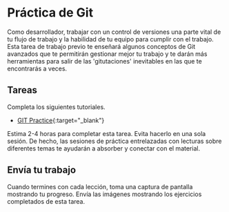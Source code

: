 ﻿# Práctica de Git

Como desarrollador, trabajar con un control de versiones una parte vital de tu flujo de trabajo y la habilidad de tu equipo para cumplir con el trabajo. Esta tarea de trabajo previo te enseñará algunos conceptos de Git avanzados que te permitirán gestionar mejor tu trabajo y te darán más herramientas para salir de las 'gitutaciones' inevitables en las que te encontrarás a veces.

## Tareas

Completa los siguientes tutoriales.

- [GIT Practice](https://learngitbranching.js.org/){:target="_blank"}

Estima 2-4 horas para completar esta tarea. Evita hacerlo en una sola sesión. De hecho, las sesiones de práctica entrelazadas con lecturas sobre diferentes temas te ayudarán a absorber y conectar con el material.

## Envía tu trabajo

Cuando termines con cada lección, toma una captura de pantalla mostrando tu progreso. Envía las imágenes mostrando los ejercicios completados de esta tarea.
